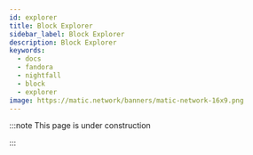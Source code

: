 ```yaml
---
id: explorer
title: Block Explorer
sidebar_label: Block Explorer
description: Block Explorer
keywords:
  - docs
  - fandora
  - nightfall
  - block
  - explorer
image: https://matic.network/banners/matic-network-16x9.png
---
```


:::note This page is under construction

:::


